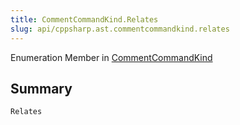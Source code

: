 ```yaml
---
title: CommentCommandKind.Relates
slug: api/cppsharp.ast.commentcommandkind.relates
---
```

Enumeration Member in [CommentCommandKind](/api/cppsharp/ast/commentcommandkind)

## Summary



```csharp
Relates
```

